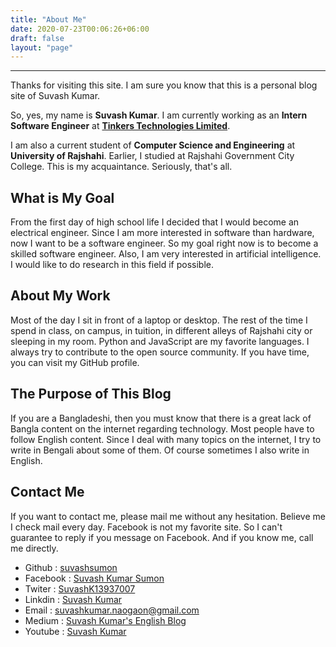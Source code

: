 ```yaml
---
title: "About Me"
date: 2020-07-23T00:06:26+06:00
draft: false
layout: "page"
---
```


--------------
Thanks for visiting this site. I am sure you know that this is a personal blog site of Suvash Kumar.

So, yes, my name is **Suvash Kumar**. I am currently working as an **Intern Software Engineer** at **[Tinkers Technologies Limited](https://tinkers.ltd)**.

I am also a current student of **Computer Science and Engineering** at **University of Rajshahi**. Earlier, I studied at Rajshahi Government City College. This is my acquaintance. Seriously, that's all.

## What is My Goal

From the first day of high school life I decided that I would become an electrical engineer. Since I am more interested in software than hardware, now I want to be a software engineer. So my goal right now is to become a skilled software engineer. Also, I am very interested in artificial intelligence. I would like to do research in this field if possible.

## About My Work

Most of the day I sit in front of a laptop or desktop. The rest of the time I spend in class, on campus, in tuition, in different alleys of Rajshahi city or sleeping in my room. Python and JavaScript are my favorite languages. I always try to contribute to the open source community. If you have time, you can visit my GitHub profile.

## The Purpose of This Blog

If you are a Bangladeshi, then you must know that there is a great lack of Bangla content on the internet regarding technology. Most people have to follow English content. Since I deal with many topics on the internet, I try to write in Bengali about some of them. Of course sometimes I also write in English.

## Contact Me

If you want to contact me, please mail me without any hesitation. Believe me I check mail every day. Facebook is not my favorite site. So I can't guarantee to reply if you message on Facebook. And if you know me, call me directly.

* Github : [suvashsumon](https://github.com/suvashsumon/)
* Facebook : [Suvash Kumar Sumon](http://facebook.com/suvashkumar.sumon/)
* Twiter : [SuvashK13937007](https://twitter.com/SuvashK13937007)
* Linkdin : [Suvash Kumar](https://www.linkedin.com/in/suvash-kumar-544b5917b)
* Email : suvashkumar.naogaon@gmail.com
* Medium : [Suvash Kumar's English Blog](https://medium.com/@suvashkumar.naogaon)
* Youtube : [Suvash Kumar](https://www.youtube.com/channel/UCy1QQPnbhoCA4XXP4Q98G1Q)
